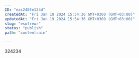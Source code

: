 ```yaml
---
ID: "eac240fe124d"
createdAt: "Fri Jan 19 2024 15:54:36 GMT+0300 (GMT+03:00)"
updatedAt: "Fri Jan 19 2024 15:54:36 GMT+0300 (GMT+03:00)"
slug: "eswfrewr"
status: "publish"
path: "contentrain"

---
```

324234